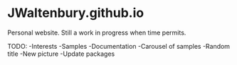 # JWaltenbury.github.io
Personal website. Still a work in progress when time permits.

TODO:
-Interests
-Samples
-Documentation
-Carousel of samples
-Random title
-New picture
-Update packages
